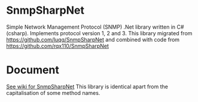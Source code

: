 # SnmpSharpNet
Simple Network Management Protocol (SNMP) .Net library written in C# (csharp). Implements protocol version 1, 2 and 3. 
This library migrated from https://github.com/luqq/SnmpSharpNet and combined with code from https://github.com/rqx110/SnmpSharpNet

# Document
[See wiki for SnmpSharpNet](https://github.com/rqx110/SnmpSharpNet/wiki)
This library is identical apart from the capitalisation of some method names.
